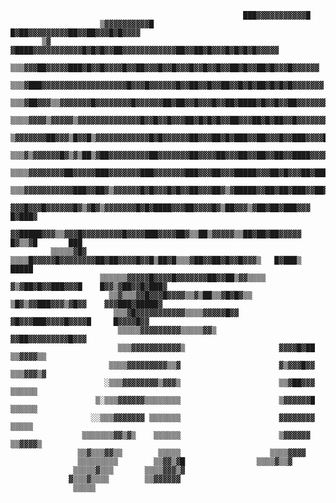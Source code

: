                                                                                                     
                                                                                                    
                                                                                                    
                                                        ███▓▓▓▓▓▓▓▓▓▓▓█                             
                        ▒▓▓▓▓▓▓▓▓▓▓█           █▓██▓▓▓▓▓▓▓▓▓██▓▓██▓▓▓█▓█▓▓▓▓                        
           ▒▓     ▓████▓▓▓▓▓▓▓▓▓▓▓█▓█▓█▓▓██▓▓▓▓▓▓▓▓▓▓▓▓██▓▓██▓█▓▓▓█▓█▓█▓█▓▓▓▓▓                      
           ▒▒▒▓▓▓██▓▓▓▓▓███▓█▓▓█▓▓▓▓█▓▓██▓▓▓█▓▓█▓▓▓█▓▓█▓▓█▓▓██▓█▓▓██▓█▓▓▓█▓▓▓▓▓▓                    
           ▒▒▒▓███▓▓▓▓▓▓▓▓▓▓▓▓▓▓▓▓▓▓▓█▓▓▓█▓▓▓▓▓▓█▓▓██▓▓█▓▓██▓▓█▓█▓██▓█▓█▓█▓▓▓▓▓▓▓                   
           ▒▒▒▓██▓▓▓▒▒▓▓▓▓▓▓▓█▓▓▓▓▓▓▓▓█▓▓▓▓▓▓██▓██▓▓█▓▓▓█▓▓██▓████▓█▓▓█▓▓██▓▓▓▓▓▓▓                  
          ▒▒▒▒▓▓▓▓▒▓▓▓▓▓▒▓▓▓▓▓▓▓▓▓▓▓▓▓▓█▓▓█▓▓█▓▓▓██▓█▓█▓█▓▓██▓▓▓██▓█▓██▓▓█▓▓▓▓▓▓▓▓▓                 
         ▒▓▓▓▓▓▓▓██▓▓▓▒█▓▓█▒▓▓▓▓▓▓▓▓▓▓▓▓█▓█▓▓▓▓▓▓██▓▓▓██▓█▓███▓▓██▓▓▓█▓▓███▓▓▓▓██▓▓                 
         ▒▒▒▓▒▓▓▓▓▓▓█▓▒▓▒██▒▓██▓▓▓▓▓▓▓▓▓██▓▓▓▓▓▓▓██▓▓▓▓██▓▓▓██▓▓██▓▓██▓▓████▓▓▓▓▓▓▓▓                
          ▒▒▒▒▓▓▓▓▓▓▓▓██▓▓▓▓▓███▓▓▓▓▓▓▓███▓▓▓▓▓▓▓███▓▓▓██▓▓▓█████▓▓▓██▓█▓▓▓██▓█████▓                
          ▒▒▒▓▓▓▓▓▓▓▓▓▓▓███▓▓██▓▒▓▓▓▓▓▓█▓█▓▓▓█▓█▓▓██▓▓▓██▓▒▓█████▓▓██▓██▓███▓▓██▓▒▓█▓               
           ▓▓▓█▓▓▓█▓▓▓▓▓▓█▓▒▓█▓▒▓▓▓▓▓▓▓█▓█▓████▓▓▓██▓▓▓▓█▓▒██▓▓▓▒▓██▓██▓███▓▓▓ █▓███▓               
             ▓▓█████▓▓▓▒▒▓▓▓█▓▓▓▓▓▓▓▓▓█▓▓▓▓███▓▓▓▓██▓▒▒██▒▓▓▓▓▓▒▒██▓██▓██▓▓▓▓▓  █▓▒▒▓█       ███    
             ▒▒▒▒▒▓█▓ ▒▒▒▒█▓▓▓▓▓█▓▓▓▓▓▓▓▓██▓██▓▓▓▓█▓▓█▒██▓█▒▒▒▓██▓▓██▓█▓▓█▓▓▓▒   █▓███▒     █████   
                        ▒▒▒▒▒▒▓▓▓▓▓█▓▓▓▓█▓▓▓▓▓▓▓██▓▓██▒▓▓▒▒▒▒ ▓▒▓██▓█▓▓███▓▓▓█    █▓▓▒▓██▓▓█▓███▓   
                          ▒▒▓▒▒▒▓▓█▓▓▓█▓▓▓▓▒▒▓▒██▒▒▓█▓█▓▒▒    ▒█▓▒▓▓███▓▓▓▒▓█▓▓    ▓▓▓███▓█████▓    
                           ▒▒▒▓█▓▓▓▓▓▓▓▓▓▓▓▒▒▒▒▓▓▓▓▓█▓▓        ▓█▓▓▓███▓▓▓▓█▓▓▓▓█     █▓▓▓▓█▓▓      
                            ▒▒▒▒▒▓▓▓▓▓▓▓▓▓▒▒▒▒▒▓▓▒              ▓▓██▓▓▓▓▓▓▓▓▓█▓▓▓                   
                            ▒▒▒▓▓▓▓▓▓▓▓▓▓▓▒                     ▓▓▓▓█▓██  ▒▒▓▓▓▓▒▒                  
                          ▒▒▒▒▓▓▓▓▓▓▓▓▓▒▒▓                      ▓▒▓▓▓█▓▓   ▒▒▒▓▓▓▒▓                 
                         ░▒▒▒▓▓▓▓▓▓▓▓▒▓▓▓▒                      ▒▒▓██▓▓▓     ▒▒▒▒▒▒                 
                       ▒░▒▒▒▓▓▓▓▓▓▒▒▒▒▒▒▒▒                      ▒▓▓▓▓▓▓█      ▒▒▒▒▒▒                
                      ░░▒▒▒▓▓▓▓▓▓▓ ▒▒▒▒▒▒▒                      ▓▓▓▓▓▓▓▓       ▒▒▒▒▒                
                    ▒▒▒▒▒▒▒▓▓▒▓▒    ▒▒▒▒▒▒                      ▒▓▓▓▓▓▓      ▒▒▓▓▓▓▒                
                   ▒▒▓▒▒▒▓▓▒▒        ▒▒▒▒▒                    ▒▒▒▒▓▓▓▓                              
                   ▒▒▒▒▒▒▒▒▒        ▒▒▓▓▒▓█                ▒▒▒▒▓▒▒▓                                 
                  ▒▒▒▒▒▓▒▒▒       ▒▒▒▒▓▓▓▒▓                                                         
                 ▓▒▒▒▓▒▒▒▒        ▒▒▓▓▓▓▓▓                                                          
                  ▒▒▒▒▒                                                                             
                                                                                                     
